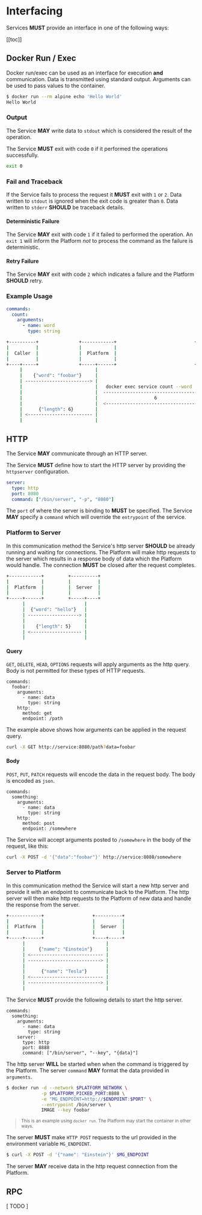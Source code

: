 # Interfacing

Services **MUST** provide an interface in one of the following ways:

[[toc]]

## Docker Run / Exec

Docker run/exec can be used as an interface for execution **and** communication. Data is transmitted using standard output. Arguments can be used to pass values to the container.

```bash
$ docker run --rm alpine echo 'Hello World'
Hello World
```

### Output
The Service **MAY** write data to `stdout` which is considered the result of the operation.

The Service **MUST** exit with code `0` if it performed the operations successfully.

```bash
exit 0
```

### Fail and Traceback
If the Service fails to process the request it **MUST** exit with `1` or `2`.
Data written to `stdout` is ignored when the exit code is greater than `0`.
Data written to `stderr` **SHOULD** be traceback details.

#### Deterministic Failure
The Service **MAY** exit with code `1` if it failed to performed the operation.
An `exit 1` will inform the Platform *not* to process the command as the failure is deterministic.

#### Retry Failure
The Service **MAY** exit with code `2` which indicates a failure and the Platform **SHOULD** retry.

### Example Usage


```yaml
commands:
  count:
    arguments:
      - name: word
        type: string
```

```bash
+----------+               +------------+                             +----------------------+
|          |               |            |                             |                      |
|  Caller  |               |  Platform  |                             |  Interface via Exec  |
|          |               |            |                             |                      |
+----+-----+               +-----+------+                             +----------+-----------+
     |                           |                                               |
     |    {"word": "foobar"}     |                                               |
     | ------------------------> |                                               |
     |                           |   docker exec service count --word 'foobar'   |
     |                           |  ------------------------------------------>  |
     |                           |                     6                         |
     |                           |  <------------------------------------------  |
     |      {"length": 6}        |                                               |
     | <------------------------ |                                               |
     |                           |                                               |
```



## HTTP
The Service **MAY** communicate through an HTTP server.

The Service **MUST** define how to start the HTTP server by providing the `httpserver` configuration.

```yaml
server:
  type: http
  port: 8080
  command: ["/bin/server", "-p", "8080"]
```

The `port` of where the server is binding to **MUST** be specified.
The Service **MAY** specify a `command` which will override the `entrypoint` of the service.

### Platform to Server

In this communication method the Service's http server **SHOULD** be already running and waiting for connections.
The Platform will make http requests to the server which results in a response body of data which the Platform would handle.
The connection **MUST** be closed after the request completes.

```bash
+------------+         +----------+
|            |         |          |
|  Platform  |         |  Server  |
|            |         |          |
+-----+------+         +-----+----+
      |                      |
      |  {"word": "hello"}   |
      | -------------------> |
      |                      |
      |    {"length": 5}     |
      | <------------------- |
      |                      |
```


#### Query

`GET`, `DELETE`, `HEAD`, `OPTIONS` requests will apply arguments as the http query. Body is not permitted for these types of HTTP requests.

```yaml{6,7,8}
commands:
  foobar:
    arguments:
      - name: data
        type: string
    http:
      method: get
      endpoint: /path
```

The example above shows how arguments can be applied in the request query.

```bash
curl -X GET http://service:8080/path?data=foobar
```


#### Body

`POST`, `PUT`, `PATCH` requests will encode the data in the request body.
The body is encoded as `json`.

```yaml{6,7,8}
commands:
  something:
    arguments:
      - name: data
        type: string
    http:
      method: post
      endpoint: /somewhere
```

The Service will accept arguments posted to `/somewhere` in the body of the request, like this:

```bash
curl -X POST -d '{"data":"foobar"}' http://service:8080/somewhere
```


### Server to Platform

In this communication method the Service will start a new http server and provide it with an endpoint to communicate back to the Platform.
The http server will then make http requests to the Platform of new data and handle the response from the server.

```bash
+------------+                  +----------+
|            |                  |          |
|  Platform  |                  |  Server  |
|            |                  |          |
+-----+------+                  +----+-----+
      |                              |
      |     {"name": "Einstein"}     |
      | <--------------------------- |
      | ---------------------------> |
      |                              |
      |      {"name": "Tesla"}       |
      | <--------------------------- |
      | ---------------------------> |
      |                              |
```

The Service **MUST** provide the following details to start the http server.

```yaml{6,7,8,9}
commands:
  something:
    arguments:
      - name: data
        type: string
    server:
      type: http
      port: 8888
      command: ["/bin/server", "--key", "{data}"]
```

The http server **WILL** be started when when the command is triggered by the Platform.
The server `command` **MAY** format the data provided in `arguments`.

```bash
$ docker run -d --network $PLATFORM_NETWORK \
             -p $PLATFORM_PICKED_PORT:8888 \
             -e "MG_ENDPOINT=http://$ENDPOINT:$PORT" \
             --entrypoint /bin/server \
             IMAGE --key foobar
```
> <small>This is an example using `docker run`. The Platform may start the container in other ways.</small>

The server **MUST** make `HTTP POST` requests to the url provided in the environment variable `MG_ENDPOINT`.

```bash
$ curl -X POST -d '{"name": "Einstein"}' $MG_ENDPOINT
```

The server **MAY** receive data in the http request connection from the Platform.



## RPC

[ TODO ]
